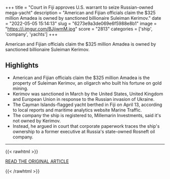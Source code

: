 +++
title = "Court in Fiji approves U.S. warrant to seize Russian-owned mega-yacht"
description = "American and Fijian officials claim the $325 million Amadea is owned by sanctioned billionaire Suleiman Kerimov."
date = "2022-05-05 15:14:13"
slug = "6273e9a3de069e6f5988e8b1"
image = "https://i.imgur.com/BJjiwmM.jpg"
score = "2813"
categories = ['ship', 'company', 'yachts']
+++

American and Fijian officials claim the $325 million Amadea is owned by sanctioned billionaire Suleiman Kerimov.

## Highlights

- American and Fijian officials claim the $325 million Amadea is the property of Suleiman Kerimov, an oligarch who built his fortune on gold mining.
- Kerimov was sanctioned in March by the United States, United Kingdom and European Union in response to the Russian invasion of Ukraine.
- The Cayman Islands-flagged yacht berthed in Fiji on April 13, according to local reports and maritime analytics website Marine Traffic.
- The company the ship is registered to, Millemarin Investments, said it's not owned by Kerimov.
- Instead, he argued in court that corporate paperwork traces the ship's ownership to a former executive at Russia's state-owned Rosneft oil company.

---

{{< rawhtml >}}
  <p class="article-category">
    <a target="_blank" href="https://www.cbsnews.com/news/russian-oligarch-yacht-fiji-suleiman-kerimov-amadea/">READ THE ORIGINAL ARTICLE</a>
  </p>
{{< /rawhtml >}}

